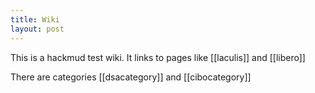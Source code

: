 ```yaml
---
title: Wiki
layout: post
---
```


This is a hackmud test wiki. It links to pages like [[laculis]] and [[libero]]

There are categories [[dsacategory]] and [[cibocategory]]